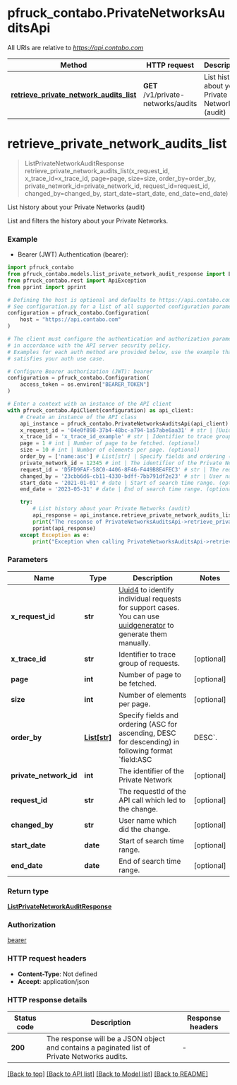 # pfruck_contabo.PrivateNetworksAuditsApi

All URIs are relative to *https://api.contabo.com*

Method | HTTP request | Description
------------- | ------------- | -------------
[**retrieve_private_network_audits_list**](PrivateNetworksAuditsApi.md#retrieve_private_network_audits_list) | **GET** /v1/private-networks/audits | List history about your Private Networks (audit)


# **retrieve_private_network_audits_list**
> ListPrivateNetworkAuditResponse retrieve_private_network_audits_list(x_request_id, x_trace_id=x_trace_id, page=page, size=size, order_by=order_by, private_network_id=private_network_id, request_id=request_id, changed_by=changed_by, start_date=start_date, end_date=end_date)

List history about your Private Networks (audit)

List and filters the history about your Private Networks.

### Example

* Bearer (JWT) Authentication (bearer):

```python
import pfruck_contabo
from pfruck_contabo.models.list_private_network_audit_response import ListPrivateNetworkAuditResponse
from pfruck_contabo.rest import ApiException
from pprint import pprint

# Defining the host is optional and defaults to https://api.contabo.com
# See configuration.py for a list of all supported configuration parameters.
configuration = pfruck_contabo.Configuration(
    host = "https://api.contabo.com"
)

# The client must configure the authentication and authorization parameters
# in accordance with the API server security policy.
# Examples for each auth method are provided below, use the example that
# satisfies your auth use case.

# Configure Bearer authorization (JWT): bearer
configuration = pfruck_contabo.Configuration(
    access_token = os.environ["BEARER_TOKEN"]
)

# Enter a context with an instance of the API client
with pfruck_contabo.ApiClient(configuration) as api_client:
    # Create an instance of the API class
    api_instance = pfruck_contabo.PrivateNetworksAuditsApi(api_client)
    x_request_id = '04e0f898-37b4-48bc-a794-1a57abe6aa31' # str | [Uuid4](https://en.wikipedia.org/wiki/Universally_unique_identifier#Version_4_(random)) to identify individual requests for support cases. You can use [uuidgenerator](https://www.uuidgenerator.net/version4) to generate them manually.
    x_trace_id = 'x_trace_id_example' # str | Identifier to trace group of requests. (optional)
    page = 1 # int | Number of page to be fetched. (optional)
    size = 10 # int | Number of elements per page. (optional)
    order_by = ['name:asc'] # List[str] | Specify fields and ordering (ASC for ascending, DESC for descending) in following format `field:ASC|DESC`. (optional)
    private_network_id = 12345 # int | The identifier of the Private Network (optional)
    request_id = 'D5FD9FAF-58C0-4406-8F46-F449B8E4FEC3' # str | The requestId of the API call which led to the change. (optional)
    changed_by = '23cbb6d6-cb11-4330-bdff-7bb791df2e23' # str | User name which did the change. (optional)
    start_date = '2021-01-01' # date | Start of search time range. (optional)
    end_date = '2023-05-31' # date | End of search time range. (optional)

    try:
        # List history about your Private Networks (audit)
        api_response = api_instance.retrieve_private_network_audits_list(x_request_id, x_trace_id=x_trace_id, page=page, size=size, order_by=order_by, private_network_id=private_network_id, request_id=request_id, changed_by=changed_by, start_date=start_date, end_date=end_date)
        print("The response of PrivateNetworksAuditsApi->retrieve_private_network_audits_list:\n")
        pprint(api_response)
    except Exception as e:
        print("Exception when calling PrivateNetworksAuditsApi->retrieve_private_network_audits_list: %s\n" % e)
```



### Parameters


Name | Type | Description  | Notes
------------- | ------------- | ------------- | -------------
 **x_request_id** | **str**| [Uuid4](https://en.wikipedia.org/wiki/Universally_unique_identifier#Version_4_(random)) to identify individual requests for support cases. You can use [uuidgenerator](https://www.uuidgenerator.net/version4) to generate them manually. | 
 **x_trace_id** | **str**| Identifier to trace group of requests. | [optional] 
 **page** | **int**| Number of page to be fetched. | [optional] 
 **size** | **int**| Number of elements per page. | [optional] 
 **order_by** | [**List[str]**](str.md)| Specify fields and ordering (ASC for ascending, DESC for descending) in following format &#x60;field:ASC|DESC&#x60;. | [optional] 
 **private_network_id** | **int**| The identifier of the Private Network | [optional] 
 **request_id** | **str**| The requestId of the API call which led to the change. | [optional] 
 **changed_by** | **str**| User name which did the change. | [optional] 
 **start_date** | **date**| Start of search time range. | [optional] 
 **end_date** | **date**| End of search time range. | [optional] 

### Return type

[**ListPrivateNetworkAuditResponse**](ListPrivateNetworkAuditResponse.md)

### Authorization

[bearer](../README.md#bearer)

### HTTP request headers

 - **Content-Type**: Not defined
 - **Accept**: application/json

### HTTP response details

| Status code | Description | Response headers |
|-------------|-------------|------------------|
**200** | The response will be a JSON object and contains a paginated list of Private Networks audits. |  -  |

[[Back to top]](#) [[Back to API list]](../README.md#documentation-for-api-endpoints) [[Back to Model list]](../README.md#documentation-for-models) [[Back to README]](../README.md)

